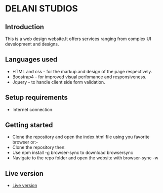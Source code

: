 # DELANI STUDIOS
## Introduction
 This is a web design website.It offers services ranging from complex UI development and designs.
## Languages used
- HTML and css - for the markup and design of the page respectively.
- Boostrap4 - for improved visual perfomance and responsiveness.
- Jquery - to handle client side form validation.
## Setup requirements
- Internet connection
## Getting started
- Clone the repository and open the index.html file using you favorite browser or:-
- Clone the repository then:
- Use npm install -g browser-sync to download browsersync
- Navigate to the repo folder and open the website with  browser-sync -w
## Live version
- [Live version](https://mugambi645.github.io/delanistudios/)